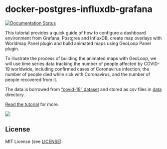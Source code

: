 <meta content="Quick guide of how to configure a dashboard environment from Grafana, Postgres and InfluxDB, create map overlays with Worldmap Panel plugin and build animated maps using GeoLoop Panel plugin." lang="en" name="description" xml:lang="en" />
<meta name="google-site-verification" content="BaMk2Dd49NvMzudK0-CkSkgmdQhiBK5bcxeU9430QGg" />

# docker-postgres-influxdb-grafana

[![Documentation Status](https://readthedocs.org/projects/docker-postgres-influxdb-grafana/badge/?version=latest)](https://docker-postgres-influxdb-grafana.readthedocs.io/en/latest/?badge=latest)

This tutorial provides a quick guide of how to configure a dashboard environment 
from Grafana, Postgres and InfluxDB, create map overlays with Worldmap Panel plugin and 
build animated maps using GeoLoop Panel plugin.

To illustrate the process of building the animated maps with GeoLoop, 
we will use time series data tracking the number of people affected by COVID-19 worldwide, 
including confirmed cases of Coronavirus infection, the number of people died while 
sick with Coronavirus, and the number of people recovered from it.

The data is borrowed from [“covid-19” dataset](https://github.com/datasets/covid-19) 
and stored as csv files in [data](data/) directory.

[Read the tutorial](https://docker-postgres-influxdb-grafana.readthedocs.io/en/latest/tutorial.html) for more.

<img src="https://raw.githubusercontent.com/viktorsapozhok/docker-postgres-influxdb-grafana/master/docs/source/images/dashboard.gif">

## License

MIT License (see [LICENSE](LICENSE)).
